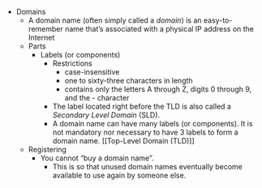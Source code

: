 - Domains
	- A domain name (often simply called a _domain_) is an easy-to-remember name that’s associated with a physical IP address on the Internet
	- Parts
		- Labels (or components)
			- Restrictions
				- case-insensitive
				- one to sixty-three characters in length
				- contains only the letters A through Z, digits 0 through 9, and the - character
			- The label located right before the TLD is also called a _Secondary Level Domain_ (SLD).
			- A domain name can have many labels (or components). It is not mandatory nor necessary to have 3 labels to form a domain name.
		[[Top-Level Domain (TLD)]]
	- Registering
		- You cannot “buy a domain name”.
			- This is so that unused domain names eventually become available to use again by someone else.